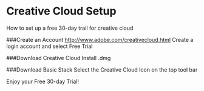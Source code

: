 # Creative Cloud Setup
How to set up a free 30-day trail for creative cloud

###Create an Account
http://www.adobe.com/creativecloud.html
Create a login account and select Free Trial

###Download Creative Cloud 
Install .dmg

###Download Basic Stack
Select the Creative Cloud Icon on the top tool bar

Enjoy your Free 30-day Trial!
